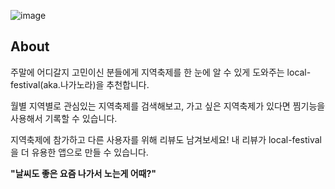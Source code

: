 
![image](https://user-images.githubusercontent.com/89372010/174618430-37bbec37-3770-49ff-95cf-a553e57fccb2.png)


## About
주말에 어디갈지 고민이신 분들에게 지역축제를 한 눈에 알 수 있게 도와주는 
local-festival(aka.나가노라)을 추천합니다.

월별 지역별로 관심있는 지역축제를 검색해보고,
가고 싶은 지역축제가 있다면 찜기능을 사용해서 기록할 수 있습니다.

지역축제에 참가하고 다른 사용자를 위해 리뷰도 남겨보세요! 
내 리뷰가 local-festival을 더 유용한 앱으로 만들 수 있습니다.

**"날씨도 좋은 요즘 나가서 노는게 어때?"**
